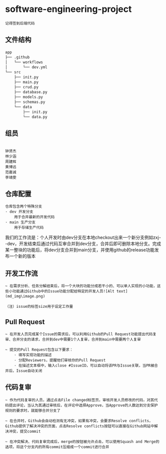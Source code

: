 # software-engineering-project


    记得签到后端代码

## 文件结构

```
app
├── .github
│   └── workflows
│       └── dev.yml
└── src
    ├── init.py
    ├── main.py
    ├── crud.py
    ├── database.py
    ├── models.py
    ├── schemas.py
    └── data
        ├── init.py
        └── data.py
```


## 组员

```

钟贤杰
林少涵  
周建辉
黄博远
范嘉诚
李靖雯
```

## 仓库配置

    仓库包含两个特殊分支
    · dev 开发分支
        用于合并最新的开发代码
    · main 生产分支
        用于存储生产代码

  我们的工作流是：个人开发时由dev分支在本地checkout出来一个新分支例如zxj--dev，开发结束后通过代码互审合并到dev分支，合并后即可删除本地分支。完成某一整块的功能后，将dev分支合并到main分支，并使用github的release功能发布一个新的版本

## 开发工作流

    ~ 在需求分析、任务分解结束后，将一个大块的功能分成若干小的、可以单人实现的小功能，这些小功能通过Github中的Issue功能分配给特定的开发人员![Alt text](md_img\image.png)

    （注）issue的标签size用于设定工作量

## Pull Request

    ~ 在开发人员完成某个Issue的需求后，可以利用Github的Pull Request功能提出代码复审、合并分支的请求，合并到dev中需要1个人复审，合并到main中需要两个人复审

    ~ 提交的Pull Request包含以下要求：
        · 填写实现功能的描述
        · 分配Reviewers，提醒他们审核你的Pull Request
        · 在描述文本框中，输入close #IssueID，可以自动将该PR与Issue关联，当PR被合并后，Issue自动关闭

## 代码复审

    ~ 作为代码复审的人员，通过点击File changed标签页，审核开发人员修改的代码，对其代码提出评论，当认为其通过审核后，在评论中选择Approve，当Approve的人数达到分支保护规则的要求时，就能够合并分支了

    ~ 在合并时，Github会自动检测有无冲突，如果有冲突，会要求Resolve conflicts，Github提供了解决冲突的页面，点击Resolve conflicts按钮可以直接在Github网站中解决冲突，提交commit

    ~ 在冲突解决、代码复审完成后，merge的按钮被允许点击，可以使用Squash and Merge的选项，将这个分支内的所有commit压缩成一个commit进行合并
